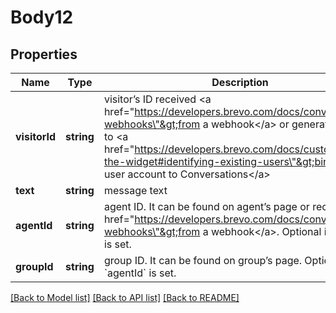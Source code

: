 # Body12

## Properties
Name | Type | Description | Notes
------------ | ------------- | ------------- | -------------
**visitorId** | **string** | visitor’s ID received &lt;a href&#x3D;\"https://developers.brevo.com/docs/conversations-webhooks\"&gt;from a webhook&lt;/a&gt; or generated by you to &lt;a href&#x3D;\"https://developers.brevo.com/docs/customize-the-widget#identifying-existing-users\"&gt;bind existing user account to Conversations&lt;/a&gt; | 
**text** | **string** | message text | 
**agentId** | **string** | agent ID. It can be found on agent’s page or received &lt;a href&#x3D;\"https://developers.brevo.com/docs/conversations-webhooks\"&gt;from a webhook&lt;/a&gt;. Optional if &#x60;groupId&#x60; is set. | [optional] 
**groupId** | **string** | group ID. It can be found on group’s page. Optional if &#x60;agentId&#x60; is set. | [optional] 

[[Back to Model list]](../../README.md#documentation-for-models) [[Back to API list]](../../README.md#documentation-for-api-endpoints) [[Back to README]](../../README.md)


